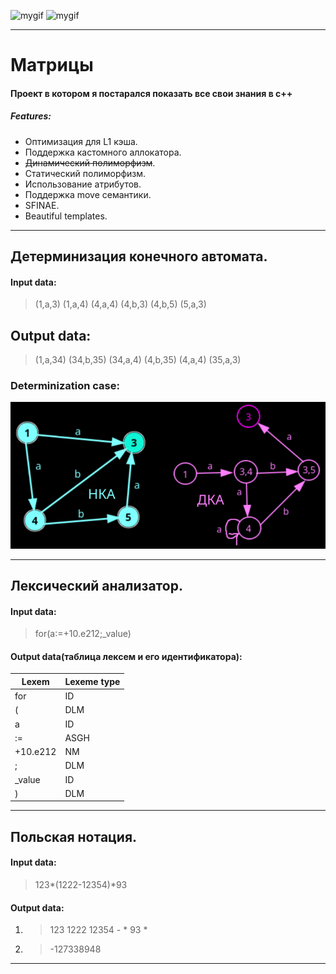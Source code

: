![mygif](https://media1.tenor.com/m/Ky6v0lFLVXwAAAAd/arch-linux-i-use-arch.gif)
![mygif](preview_image/arch-linux-i-use-archonline-video-cutter.com-ezgif.com-video-to-gif-converter.gif)
___

# Матрицы
#### Проект в котором я постарался показать все свои знания в c++
##### Features:
* Оптимизация для L1 кэша.
* Поддержка кастомного аллокатора.
* ~~Динамический полиморфизм~~.
* Статический полиморфизм.
* Использование атрибутов.
* Поддержка move семантики.
* SFINAE.
* Beautiful templates.

___

## Детерминизация конечного автомата.
#### Input data:
> (1,a,3) (1,a,4) (4,a,4) (4,b,3) (4,b,5) (5,a,3)
## Output data:
> (1,a,34) (34,b,35) (34,a,4) (4,b,35) (4,a,4) (35,a,3)
### Determinization case:
![gallery](preview_image/de-termination.png)

___

## Лексический анализатор.
#### Input data:
> for(a:=+10.e212;_value)
#### Output data(таблица лексем и его идентификатора):
|       Lexem       |       Lexeme type     |
|-------------------|:----------------------|
| for               | ID                    |
| (                 | DLM                   |
| a                 | ID                    |
| :=                | ASGH                  |
| +10.e212          | NM                    |
| ;                 | DLM                   |
| _value            | ID                    |
| )                 | DLM                   |

___

## Польская нотация.
#### Input data:
> 123*(1222-12354)*93
#### Output data:
1. > 123 1222 12354 - * 93 *
2. > -127338948

___
